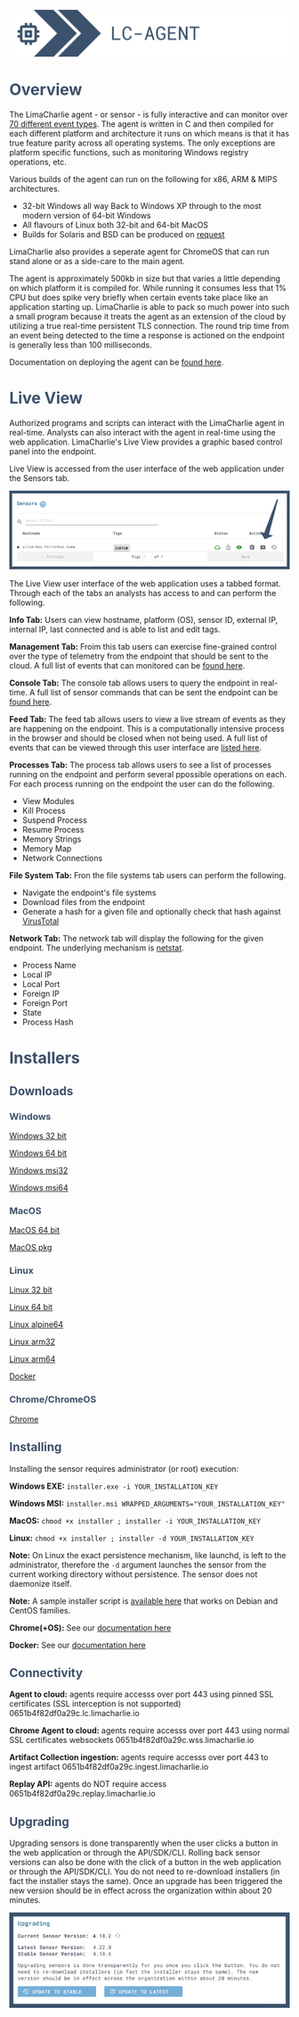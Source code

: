 ![image 'lc-agent'](./images/lc-agent.png)

# <span style="color:#3e516b">Overview</span>

The LimaCharlie agent - or sensor - is fully interactive and can monitor over [70 different event types](./events.md). The agent is written in C and then compiled for each different platform and architecture it runs on which means is that it has true feature parity across all operating systems. The only exceptions are platform specific functions, such as monitoring Windows registry operations, etc. 

Various builds of the agent can run on the following for x86, ARM & MIPS architectures.

 * 32-bit Windows all way Back to Windows XP through to the most modern version of 64-bit Windows
 * All flavours of Linux both 32-bit and 64-bit 
 MacOS
 * Builds for Solaris and BSD can be produced on [request](https://limacharlie.io/user-ticket)
 
 LimaCharlie also provides a seperate agent for ChromeOS that can run stand alone or as a side-care to the main agent.

The agent is approximately 500kb in size but that varies a little depending on which platform it is compiled for. While running it consumes less that 1% CPU but does spike very briefly when certain events take place like an application starting up. LimaCharlie is able to pack so much power into such a small program because it treats the agent as an extension of the cloud by utilizing a true real-time persistent TLS connection. The round trip time from an event being detected to the time a response is actioned on the endpoint is generally less than 100 milliseconds.

Documentation on deploying the agent can be [found here](./deploy_sensor.md).

# <span style="color:#3e516b">Live View</span>

Authorized programs and scripts can interact with the LimaCharlie agent in real-time. Analysts can also interact with the agent in real-time using the web application. LimaCharlie's Live View provides a graphic based control panel into the endpoint.

Live View is accessed from the user interface of the web application under the Sensors tab.

![image 'Go Live'](./images/sc-sensor-tab-go-live.png)

The Live View user interface of the web application uses a tabbed format. Through each of the tabs an analysts has access to and can perform the following.

**Info Tab:** Users can view hostname, platform (OS), sensor ID, external IP, internal IP, last connected and is able to list and edit tags.

**Management Tab:** Froim this tab users can exercise fine-grained control over the type of telemetry from the endpoint that should be sent to the cloud. A full list of events that can monitored can be [found here](./events.md).

**Console Tab:** The console tab allows users to query the endpoint in real-time. A full list of sensor commands that can be sent the endpoint can be [found here](./sensor_commands.md).

**Feed Tab:** The feed tab allows users to view a live stream of events as they are happening on the endpoint. This is a computationally intensive process in the browser and should be closed when not being used. A full list of events that can be viewed through this user interface are [listed here](./events.md).

**Processes Tab:** The process tab allows users to see a list of processes running on the endpoint and perform several ppossible operations on each. For each process running on the endpoint the user can do the following.
* View Modules
* Kill Process
* Suspend Process
* Resume Process
* Memory Strings
* Memory Map
* Network Connections

**File System Tab:** Fron the file systems tab users can perform the following.
* Navigate the endpoint's file systems
* Download files from the endpoint
* Generate a hash for a given file and optionally check that hash against [VirusTotal](https://www.virustotal.com/)

**Network Tab:** The network tab will display the following for the given endpoint. The underlying mechanism is [netstat](https://linux.die.net/man/8/netstat).
* Process Name
* Local IP
* Local Port
* Foreign IP
* Foreign Port
* State
* Process Hash


# <span style="color:#3e516b">Installers</span>

## <span style="color:#3e516b">Downloads</span>

### <span style="color:#3e516b">Windows</span>

[Windows 32 bit](https://app.limacharlie.io/get/windows/32)

[Windows 64 bit](https://app.limacharlie.io/get/windows/64)

[Windows msi32](https://app.limacharlie.io/get/windows/msi32)

[Windows msi64](https://app.limacharlie.io/get/windows/msi64)

### <span style="color:#3e516b">MacOS</span>

[MacOS 64 bit](https://app.limacharlie.io/get/mac/64)

[MacOS pkg](https://app.limacharlie.io/get/mac/pkg)

### <span style="color:#3e516b">Linux</span>

[Linux 32 bit](https://app.limacharlie.io/get/linux/32)

[Linux 64 bit](https://app.limacharlie.io/get/linux/64)

[Linux alpine64](https://app.limacharlie.io/get/linux/alpine64)

[Linux arm32](https://app.limacharlie.io/get/linux/arm32)

[Linux arm64](https://app.limacharlie.io/get/linux/arm64)

[Docker](https://hub.docker.com/r/refractionpoint/limacharlie_sensor)

### <span style="color:#3e516b">Chrome/ChromeOS</span>

[Chrome](https://app.limacharlie.io/get/chrome/)

## <span style="color:#3e516b">Installing</span>

Installing the sensor requires administrator (or root) execution:

**Windows EXE:** ```installer.exe -i YOUR_INSTALLATION_KEY```

**Windows MSI:** ```installer.msi WRAPPED_ARGUMENTS="YOUR_INSTALLATION_KEY"```

**MacOS:** ```chmod +x installer ; installer -i YOUR_INSTALLATION_KEY```

**Linux:** ```chmod +x installer ; installer -d YOUR_INSTALLATION_KEY```

**Note:** On Linux the exact persistence mechanism, like launchd, is left to the administrator, therefore the ```-d``` argument launches the sensor from the current working directory without persistence. The sensor does not daemonize itself.

**Note:** A sample installer script is [available here](https://github.com/refractionPOINT/lce_doc/blob/master/docs/lc_linux_installer.sh) that works on Debian and CentOS families.

**Chrome(+OS):** See our [documentation here]()


**Docker:** See our [documentation here]()

## <span style="color:#3e516b">Connectivity</span>

**Agent to cloud:** agents require accesss over port 443 using pinned SSL certificates (SSL interception is not supported)
0651b4f82df0a29c.lc.limacharlie.io

**Chrome Agent to cloud:** agents require accesss over port 443 using normal SSL certificates websockets
0651b4f82df0a29c.wss.limacharlie.io

**Artifact Collection ingestion:** agents require accesss over port 443 to ingest artifact
0651b4f82df0a29c.ingest.limacharlie.io

**Replay API:** agents do NOT require access
0651b4f82df0a29c.replay.limacharlie.io

## <span style="color:#3e516b">Upgrading</span>

Upgrading sensors is done transparently when the user clicks a button in the web application or through the API/SDK/CLI. Rolling back sensor versions can also be done with the click of a button in the web application or through the API/SDK/CLI. You do not need to re-download installers (in fact the installer stays the same). Once an upgrade has been triggered the new version should be in effect across the organization within about 20 minutes.

![image 'Sensor Upgrade'](./images/sc-upgrade-sensor.png)
